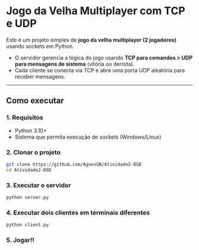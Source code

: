 # Jogo da Velha Multiplayer com TCP e UDP

Este é um projeto simples de **jogo da velha multiplayer (2 jogadores)** usando sockets em Python.

- O servidor gerencia a lógica do jogo usando **TCP para comandos** e **UDP para mensagens de sistema** (vitória ou derrota).
- Cada cliente se conecta via TCP e abre uma porta UDP aleatória para receber mensagens.

---

## Como executar

### 1. Requisitos

- Python 3.10+
- Sistema que permita execução de sockets (Windows/Linux)

### 2. Clonar o projeto

```bash
git clone https://github.com/AgnesGB/Atividade2-DSD
cd Atividade2-DSD
```

### 3. Executar o servidor

```bash
python server.py
```

### 4. Executar dois clientes em terminais diferentes

```bash
python client.py
```

### 5. Jogar!!